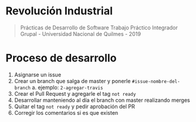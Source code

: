 # Revolución Industrial

> Prácticas de Desarrollo de Software
> Trabajo Práctico Integrador Grupal - Universidad Nacional de Quilmes - 2019

# Proceso de desarrollo

1. Asignarse un issue
2. Crear un branch que salga de master y ponerle `#issue-nombre-del-branch`
	a. ejemplo: `2-agregar-travis`
3. Crear el Pull Request y agregarle el tag `not ready`
4. Desarrollar manteniendo al día el branch con master realizando merges
5. Quitar el tag `not ready` y pedir aprobación del PR
6. Corregir los comentarios si es que existen
